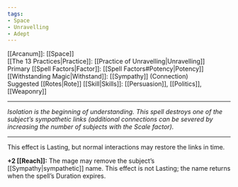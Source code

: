 ```yaml
---
tags:
- Space
- Unravelling
- Adept
---
```


[[Arcanum]]: [[Space]]\
[[The 13 Practices|Practice]]: [[Practice of Unravelling|Unravelling]]\
Primary [[Spell Factors|Factor]]: [[Spell Factors#Potency|Potency]]\
[[Withstanding Magic|Withstand]]: [[Sympathy]] (Connection)\
Suggested [[Rotes|Rote]] [[Skill|Skills]]: [[Persuasion]], [[Politics]], [[Weaponry]]

---

_Isolation is the beginning of understanding. This spell destroys one of the subject’s sympathetic links (additional connections can be severed by increasing the number of subjects with the Scale factor)._

---

This effect is Lasting, but normal interactions may restore the links in time.

**+2 [[Reach]]:** The mage may remove the subject’s [[Sympathy|sympathetic]] name. This effect is not Lasting; the name returns when the spell’s Duration expires.
